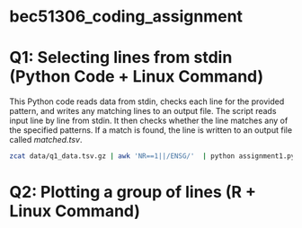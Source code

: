 # bec51306_coding_assignment
# Q1: Selecting lines from stdin (Python Code + Linux Command)
  This Python code reads data from stdin, checks each line for the provided pattern, and writes any matching lines to an output file.
  The script reads input line by line from stdin. It then checks whether the line matches any of the specified patterns. 
  If a match is found, the line is written to an output file called *matched.tsv*.
  ```bash
  zcat data/q1_data.tsv.gz | awk 'NR==1||/ENSG/'  | python assignment1.py data/to_select.tsv  > matched.tsv
 ```

# Q2: Plotting a group of lines (R + Linux Command)
  
